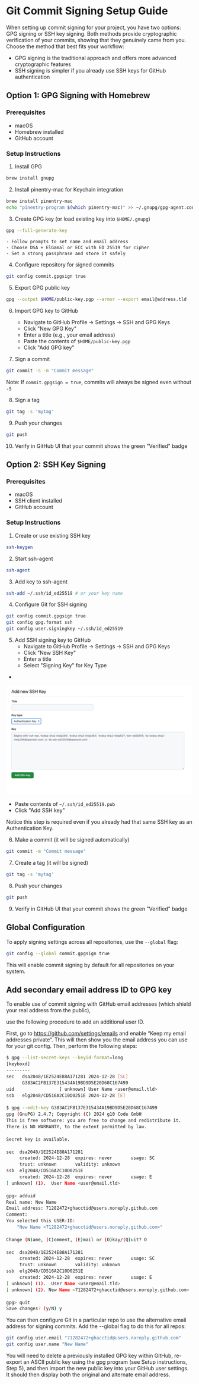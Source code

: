 # Git Commit Signing Setup Guide

When setting up commit signing for your project, you have two options: GPG signing or SSH key signing. Both methods provide cryptographic verification of your commits, showing that they genuinely came from you. Choose the method that best fits your workflow:

- GPG signing is the traditional approach and offers more advanced cryptographic features
- SSH signing is simpler if you already use SSH keys for GitHub authentication

## Option 1: GPG Signing with Homebrew

### Prerequisites
- macOS
- Homebrew installed
- GitHub account

### Setup Instructions

1. Install GPG
```bash
brew install gnupg
```

2. Install pinentry-mac for Keychain integration
```bash
brew install pinentry-mac
echo "pinentry-program $(which pinentry-mac)" >> ~/.gnupg/gpg-agent.conf
```

3. Create GPG key (or load existing key into `$HOME/.gnupg`)
```bash
gpg --full-generate-key
```
    - Follow prompts to set name and email address
    - Choose DSA + ElGamal or ECC with ED 25519 for cipher
    - Set a strong passphrase and store it safely

4. Configure repository for signed commits
```bash
git config commit.gpgsign true
```

5. Export GPG public key
```bash
gpg --output $HOME/public-key.pgp --armor --export email@address.tld
```

6. Import GPG key to GitHub
    - Navigate to GitHub Profile → Settings → SSH and GPG Keys
    - Click "New GPG Key"
    - Enter a title (e.g., your email address)
    - Paste the contents of `$HOME/public-key.pgp`
    - Click "Add GPG key"

7. Sign a commit
```bash
git commit -S -m "Commit message"
```
Note: If `commit.gpgsign = true`, commits will always be signed even without `-S`

8. Sign a tag
```bash
git tag -s 'mytag'
```

9. Push your changes
```bash
git push
```

10. Verify in GitHub UI that your commit shows the green "Verified" badge

## Option 2: SSH Key Signing

### Prerequisites
- macOS
- SSH client installed
- GitHub account

### Setup Instructions

1. Create or use existing SSH key
```bash
ssh-keygen
```

2. Start ssh-agent
```bash
ssh-agent
```

3. Add key to ssh-agent
```bash
ssh-add ~/.ssh/id_ed25519 # or your key name
```

4. Configure Git for SSH signing
```bash
git config commit.gpgsign true
git config gpg.format ssh
git config user.signingkey ~/.ssh/id_ed25519
```

5. Add SSH signing key to GitHub
    - Navigate to GitHub Profile → Settings → SSH and GPG Keys
    - Click "New SSH Key"
    - Enter a title
    - Select "Signing Key" for Key Type
-
![singingKey.png](img/signingKey.png)

- Paste contents of `~/.ssh/id_ed25519.pub`
- Click "Add SSH key"

Notice this step is required even if you already had that same SSH key as an Authentication Key.

6. Make a commit (it will be signed automatically)
```bash
git commit -m "Commit message"
```

7. Create a tag (it will be signed)
```bash
git tag -s 'mytag'
```

8. Push your changes
```bash
git push
```

9. Verify in GitHub UI that your commit shows the green "Verified" badge

## Global Configuration

To apply signing settings across all repositories, use the `--global` flag:

```bash
git config --global commit.gpgsign true
```

This will enable commit signing by default for all repositories on your system.

## Add secondary email address ID to GPG key

To enable use of commit signing with GitHub email addresses (which shield your real address from the public),

use the following procedure to add an additional user ID.



First, go to https://github.com/settings/emails and enable “Keep my email addresses private”. This will then show you the email address you can use for your git config. Then, perform the following steps:

```bash
$ gpg --list-secret-keys --keyid-format=long
[keyboxd]
---------
sec   dsa2048/1E2524E88A171281 2024-12-28 [SC]
      G383AC2FB137E315434A19BD9D5E20D68C167499
uid                 [ unknown] User Name <user@email.tld>
ssb   elg2048/CD516A2C10D0251E 2024-12-28 [E]

$ gpg --edit-key G383AC2FB137E315434A19BD9D5E20D68C167499
gpg (GnuPG) 2.4.7; Copyright (C) 2024 g10 Code GmbH
This is free software: you are free to change and redistribute it.
There is NO WARRANTY, to the extent permitted by law.

Secret key is available.

sec  dsa2048/1E2524E88A171281
     created: 2024-12-28  expires: never       usage: SC
     trust: unknown       validity: unknown
ssb  elg2048/CD516A2C10D0251E
     created: 2024-12-28  expires: never       usage: E
[ unknown] (1).  User Name <user@email.tld>

gpg> adduid
Real name: New Name
Email address: 71282472+ghacctid@users.noreply.github.com
Comment:
You selected this USER-ID:
    "New Name <71282472+ghacctid@users.noreply.github.com>"

Change (N)ame, (C)omment, (E)mail or (O)kay/(Q)uit? O

sec  dsa2048/1E2524E88A171281
     created: 2024-12-28  expires: never       usage: SC
     trust: unknown       validity: unknown
ssb  elg2048/CD516A2C10D0251E
     created: 2024-12-28  expires: never       usage: E
[ unknown] (1).  User Name <user@email.tld>
[ unknown] (2). New Name <71282472+ghacctid@users.noreply.github.com>

gpg> quit
Save changes? (y/N) y
```

You can then configure Git in a particular repo to use the alternative email address for signing commits. Add the --global flag to do this for all repos:

```bash
git config user.email "71282472+ghacctid@users.noreply.github.com"
git config user.name "New Name"
```

You will need to delete a previously installed GPG key within GitHub, re-export an ASCII public key using the gpg program (see Setup instructions, Step 5), and then import the new public key into your GitHub user settings. It should then display both the original and alternate email address.
